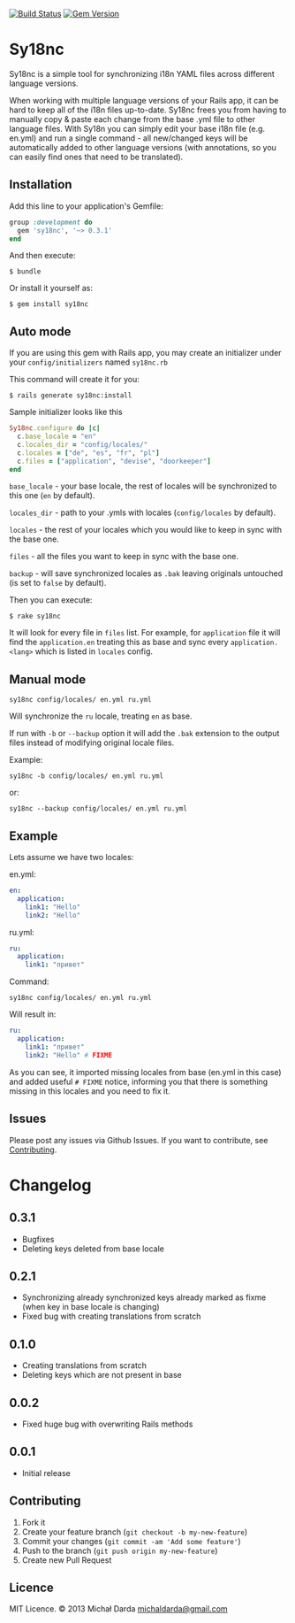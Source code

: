 [![Build Status](https://travis-ci.org/michaldarda/sy18nc.png?branch=master)](https://travis-ci.org/michaldarda/sy18nc)
[![Gem Version](https://badge.fury.io/rb/sy18nc.png)](http://badge.fury.io/rb/sy18nc)

# Sy18nc

Sy18nc is a simple tool for synchronizing i18n YAML files across different language versions.

When working with multiple language versions of your Rails app, it can be hard to keep all of the i18n files up-to-date. Sy18nc frees you from having to manually copy & paste each change from the base .yml file to other language files. With Sy18n you can simply edit your base i18n file (e.g. en.yml) and run a single command - all new/changed keys will be automatically added to other language versions (with annotations, so you can easily find ones that need to be translated).

## Installation

Add this line to your application's Gemfile:

```ruby
group :development do
  gem 'sy18nc', '~> 0.3.1'
end
```

And then execute:

    $ bundle

Or install it yourself as:

    $ gem install sy18nc

## Auto mode

If you are using this gem with Rails app, you may create an initializer under your `config/initializers` named `sy18nc.rb`

This command will create it for you:

    $ rails generate sy18nc:install

Sample initializer looks like this

```ruby
Sy18nc.configure do |c|
  c.base_locale = "en"
  c.locales_dir = "config/locales/"
  c.locales = ["de", "es", "fr", "pl"]
  c.files = ["application", "devise", "doorkeeper"]
end
```

`base_locale` - your base locale, the rest of locales will be synchronized to this one (`en` by default).

`locales_dir` - path to your .ymls with locales (`config/locales` by default).

`locales` - the rest of your locales which you would like to keep in sync with the base one.

`files` - all the files you want to keep in sync with the base one.

`backup` - will save synchronized locales as `.bak` leaving originals untouched (is set to `false` by default).

Then you can execute:

    $ rake sy18nc

It will look for every file in `files` list. For example, for `application` file it will find the `application.en` treating this as base and sync every `application.<lang>` which is listed in `locales` config.

## Manual mode

    sy18nc config/locales/ en.yml ru.yml

Will synchronize the `ru` locale, treating `en` as base.

If run with `-b` or `--backup` option it will add the `.bak` extension to the output files instead of modifying original locale files.

Example:

    sy18nc -b config/locales/ en.yml ru.yml

or:

    sy18nc --backup config/locales/ en.yml ru.yml

## Example

Lets assume we have two locales:

en.yml:

```yaml
en:
  application:
    link1: "Hello"
    link2: "Hello"
```


ru.yml:

```yaml
ru:
  application:
    link1: "привет"
```

Command:

    sy18nc config/locales/ en.yml ru.yml

Will result in:

```yaml
ru:
  application:
    link1: "привет"
    link2: "Hello" # FIXME
```

As you can see, it imported missing locales from base (en.yml in this case) and added useful `# FIXME` notice,
informing you that there is something missing in this locales and you need to fix it.

## Issues

Please post any issues via Github Issues. If you want to contribute, see [Contributing](#contributing).

# Changelog

## 0.3.1
- Bugfixes
- Deleting keys deleted from base locale

## 0.2.1
- Synchronizing already synchronized keys already marked as fixme (when key in base locale is changing)
- Fixed bug with creating translations from scratch

## 0.1.0
- Creating translations from scratch
- Deleting keys which are not present in base

## 0.0.2
- Fixed huge bug with overwriting Rails methods

## 0.0.1
- Initial release

## Contributing

1. Fork it
2. Create your feature branch (`git checkout -b my-new-feature`)
3. Commit your changes (`git commit -am 'Add some feature'`)
4. Push to the branch (`git push origin my-new-feature`)
5. Create new Pull Request

## Licence

MIT Licence. &copy; 2013 Michał Darda <michaldarda@gmail.com>
